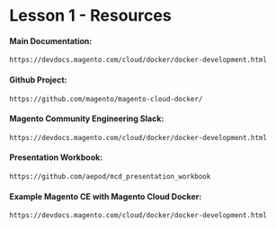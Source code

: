 # Lesson 1 - Resources

#### Main Documentation: 
 
 `https://devdocs.magento.com/cloud/docker/docker-development.html`

#### Github Project: 
 
 `https://github.com/magento/magento-cloud-docker/`

#### Magento Community Engineering Slack: 
 
 `https://devdocs.magento.com/cloud/docker/docker-development.html`

#### Presentation Workbook: 
 
 `https://github.com/aepod/mcd_presentation_workbook`

#### Example Magento CE with Magento Cloud Docker: 
 
 `https://devdocs.magento.com/cloud/docker/docker-development.html`
